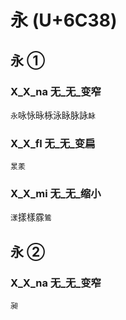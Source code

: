# 永 (U+6C38)

## 永 ①

### X_X_na 无_无_变窄
`永`咏怺昹栐泳眿脉詠`䘑`

### X_X_fl 无_无_变扁
`㫤羕`

### X_X_mi 无_无_缩小
`漾`㨾樣霡`䳮`

## 永 ②

### X_X_na 无_无_变窄
`昶`